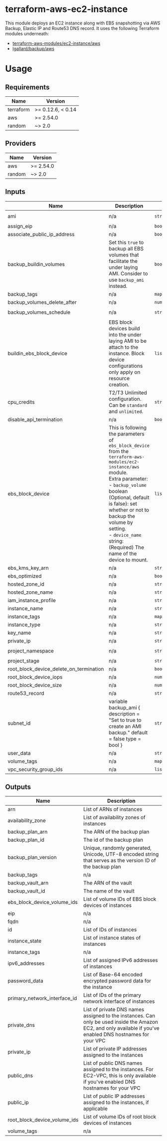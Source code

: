 # terraform-aws-ec2-instance

This module deploys an EC2 instance along with EBS snapshotting via AWS Backup, Elastic IP and Route53 DNS record. It uses the following Terraform modules underneath:

* [terraform-aws-modules/ec2-instance/aws](https://github.com/terraform-aws-modules/terraform-aws-ec2-instance/)
* [lgallard/backup/aws](https://github.com/lgallard/terraform-aws-backup)

# Usage
<!--- BEGIN_TF_DOCS --->
## Requirements

| Name | Version |
|------|---------|
| terraform | >= 0.12.6, < 0.14 |
| aws | >= 2.54.0 |
| random | ~> 2.0 |

## Providers

| Name | Version |
|------|---------|
| aws | >= 2.54.0 |
| random | ~> 2.0 |

## Inputs

| Name | Description | Type | Default | Required |
|------|-------------|------|---------|:--------:|
| ami | n/a | `string` | `"ami-0555c8a4c6ccc7aef"` | no |
| assign\_eip | n/a | `bool` | `false` | no |
| associate\_public\_ip\_address | n/a | `bool` | `false` | no |
| backup\_buildin\_volumes | Set this `true` to backup all EBS volumes that facilitate the under laying AMI. Consider to use `backup_ami` instead. | `bool` | `true` | no |
| backup\_tags | n/a | `map` | `{}` | no |
| backup\_volumes\_delete\_after | n/a | `number` | `30` | no |
| backup\_volumes\_schedule | n/a | `string` | `"cron(0 1 * * ? *)"` | no |
| buildin\_ebs\_block\_device | EBS block devices build into the under laying AMI to be attach to the instance. Block device configurations only apply on resource creation. | `list(map(string))` | `[]` | no |
| cpu\_credits | T2/T3 Unlimited configuration. Can be `standard` and `unlimited`. | `string` | `"standard"` | no |
| disable\_api\_termination | n/a | `bool` | `true` | no |
| ebs\_block\_device | This is following the parameters of `ebs_block_device` from the `terraform-aws-modules/ec2-instance/aws` module.<br>Extra parameter:<br>- `backup_volume` boolean (Optional, default is false): set whether or not to backup the volume by setting.<br>- `device_name` string:  (Required) The name of the device to mount. | `list(map(string))` | `[]` | no |
| ebs\_kms\_key\_arn | n/a | `string` | `""` | no |
| ebs\_optimized | n/a | `bool` | `null` | no |
| hosted\_zone\_id | n/a | `string` | `""` | no |
| hosted\_zone\_name | n/a | `string` | `""` | no |
| iam\_instance\_profile | n/a | `string` | `""` | no |
| instance\_name | n/a | `string` | `"ec2-instance"` | no |
| instance\_tags | n/a | `map` | `{}` | no |
| instance\_type | n/a | `string` | `"c4.large"` | no |
| key\_name | n/a | `string` | `""` | no |
| private\_ip | n/a | `string` | `""` | no |
| project\_namespace | n/a | `string` | `"terraform-aws-ec2-instance"` | no |
| project\_stage | n/a | `string` | `"dev"` | no |
| root\_block\_device\_delete\_on\_termination | n/a | `bool` | `true` | no |
| root\_block\_device\_iops | n/a | `number` | `null` | no |
| root\_block\_device\_size | n/a | `number` | `20` | no |
| route53\_record | n/a | `string` | `""` | no |
| subnet\_id | variable backup\_ami { description = "Set to true to create an AMI backup." default     = false type        = bool } | `string` | `""` | no |
| user\_data | n/a | `string` | `""` | no |
| volume\_tags | n/a | `map` | `{}` | no |
| vpc\_security\_group\_ids | n/a | `list` | `[]` | no |

## Outputs

| Name | Description |
|------|-------------|
| arn | List of ARNs of instances |
| availability\_zone | List of availability zones of instances |
| backup\_plan\_arn | The ARN of the backup plan |
| backup\_plan\_id | The id of the backup plan |
| backup\_plan\_version | Unique, randomly generated, Unicode, UTF-8 encoded string that serves as the version ID of the backup plan |
| backup\_tags | n/a |
| backup\_vault\_arn | The ARN of the vault |
| backup\_vault\_id | The name of the vault |
| ebs\_block\_device\_volume\_ids | List of volume IDs of EBS block devices of instances |
| eip | n/a |
| fqdn | n/a |
| id | List of IDs of instances |
| instance\_state | List of instance states of instances |
| instance\_tags | n/a |
| ipv6\_addresses | List of assigned IPv6 addresses of instances |
| password\_data | List of Base-64 encoded encrypted password data for the instance |
| primary\_network\_interface\_id | List of IDs of the primary network interface of instances |
| private\_dns | List of private DNS names assigned to the instances. Can only be used inside the Amazon EC2, and only available if you've enabled DNS hostnames for your VPC |
| private\_ip | List of private IP addresses assigned to the instances |
| public\_dns | List of public DNS names assigned to the instances. For EC2-VPC, this is only available if you've enabled DNS hostnames for your VPC |
| public\_ip | List of public IP addresses assigned to the instances, if applicable |
| root\_block\_device\_volume\_ids | List of volume IDs of root block devices of instances |
| volume\_tags | n/a |

<!--- END_TF_DOCS --->
